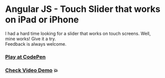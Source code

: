 # Angular JS - Touch Slider that works on iPad or iPhone
I had a hard time looking for a slider that works on touch screens. Well, mine works! Give it a try.<br> 
Feedback is always welcome.

### [Play at CodePen](https://codepen.io/mrborges/pen/MvBGZG)

### [Check Video Demo](https://youtu.be/t8Oti9z76ZM) :boom:

 
